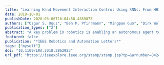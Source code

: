 ```yaml
---
title: "Learning Hand Movement Interaction Control Using RNNs: From HHI to HRI"
date: 2018-10-01
publishDate: 2020-06-06T16:04:50.488007Z
authors: ["Ozgur S. Oguz", "Ben M. Pfirrmann", "Mingpan Guo", "Dirk Wollherr"]
publication_types: ["2"]
abstract: "A key problem in robotics is enabling an autonomous agent to perform human-like arm movements in close proximity to another human. However, modeling the human decision and control process of the movement during dyadic interaction presents a challenge. Although, most prior approaches rely on multicomponent robot motion planning architectures, we use data of two humans performing interfering arm reaching movements to extract and transfer interaction behavior control skill to a robotic agent. A recurrent neural network-based framework is constructed to learn a policy that computes control signals for a robot end effector in order to replace one human. The learned policy is benchmarked against unseen interaction data and a state-of-the-art learning from demonstration framework in simulated scenarios. We compare several architectures and investigate a new activation function of three stacked tanh(). The results show that the proposed framework successfully learns a policy to imitate human movement behavior control during dyadic interaction. The policy is transferred to a real robot and its feasibility for close-proximity human-robot interaction is shown."
featured: false
publication: "*IEEE Robotics and Automation Letters*"
tags: ["myself"]
doi: "10.1109/LRA.2018.2862923"
url_pdf: "https://ieeexplore.ieee.org/stamp/stamp.jsp?tp=&arnumber=8424874"
---
```



